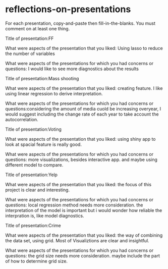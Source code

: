 # reflections-on-presentations

For each presentation, copy-and-paste then fill-in-the-blanks.  You must comment on at least one thing. 



Title of presentation:FF

What were aspects of the presentation that you liked: Using lasso to reduce the number of variables

What were aspects of the presentations for which you had concerns or questions: I would like to see more diagnostics about the results





Title of presentation:Mass shooting

What were aspects of the presentation that you liked: creating feature. I like using linear regression to derive interpretation.

What were aspects of the presentations for which you had concerns or questions:considering the amount of media cuold be increasing overyear, I would suggest including the change rate of each year to take account the autocorrelation.





Title of presentation:Voting

What were aspects of the presentation that you liked: using shiny app to look at spacial feature is really good. 

What were aspects of the presentations for which you had concerns or questions: more visualizations, besides interactive app. and maybe using different model to compare. 









Title of presentation:Yelp

What were aspects of the presentation that you liked: the focus of this project is clear and interesting. 

What were aspects of the presentations for which you had concerns or questions: local regression method needs more consideration. the interpretation of the model is important but i would wonder how reliable the interpration is, like model diagnostics. 








Title of presentation:Crime

What were aspects of the presentation that you liked: the way of combining the data set, using grid. Most of Visualiztions are clear and insightful.

What were aspects of the presentations for which you had concerns or questions: the grid size needs more consideration. maybe include the part of how to determine grid size. 




